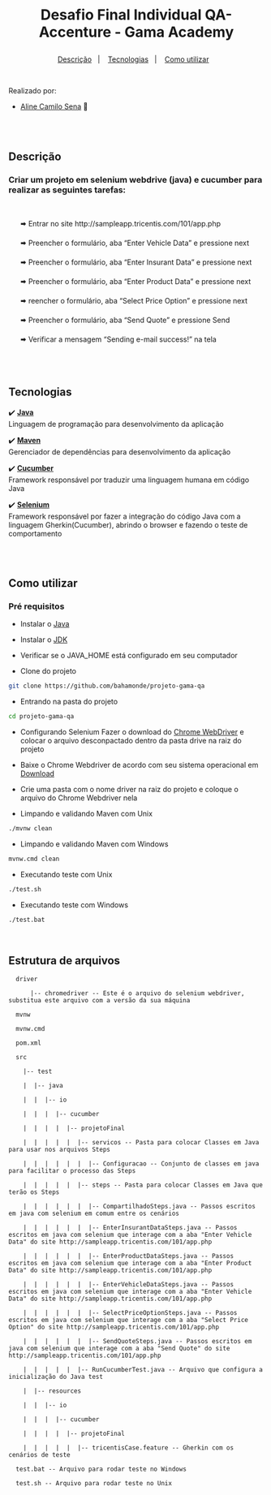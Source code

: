 # <p align="center">Desafio Final Individual QA- Accenture - Gama Academy</p>

<p align="center">
  <a href="#descrição">Descrição</a>&nbsp;&nbsp;&nbsp;|&nbsp;&nbsp;&nbsp;
  <a href="#tecnologias">Tecnologias</a>&nbsp;&nbsp;&nbsp;|&nbsp;&nbsp;&nbsp;
  <a href="#como-utilizar">Como utilizar</a>&nbsp;&nbsp;&nbsp;
</p>

<br>

Realizado por:

- [Aline Camilo Sena](https://www.linkedin.com/in/sena) 👩

<br>

<br>

## Descrição
### Criar um projeto em selenium webdrive (java) e cucumber para realizar as seguintes tarefas:
<br>

<ul>🠮 Entrar no site http://sampleapp.tricentis.com/101/app.php</ul>

<ul>🠮 Preencher o formulário, aba “Enter Vehicle Data” e pressione next</ul>

<ul>🠮 Preencher o formulário, aba “Enter Insurant Data” e pressione next</ul>

<ul>🠮 Preencher o formulário, aba “Enter Product Data” e pressione next</ul>

<ul>🠮 reencher o formulário, aba “Select Price Option” e pressione next</ul>

<ul>🠮 Preencher o formulário, aba “Send Quote” e pressione Send</ul>

<ul>🠮 Verificar a mensagem “Sending e-mail success!” na tela</ul>

<br>

<br>

## Tecnologias


:heavy_check_mark: <b> [Java](https://www.java.com/pt-BR/) </b><br>
Linguagem de programação para desenvolvimento da aplicação <br>

:heavy_check_mark: <b> [Maven](https://maven.apache.org/) </b><br>
Gerenciador de dependências para desenvolvimento da aplicação <br>

:heavy_check_mark: <b> [Cucumber](https://cucumber.io/) </b><br>
Framework responsável por traduzir uma linguagem humana em código Java <br>

:heavy_check_mark: <b> [Selenium](https://www.selenium.dev/) </b><br>
Framework responsável por fazer a integração do código Java com a linguagem Gherkin(Cucumber), abrindo o browser e fazendo o teste de comportamento <br>

<br>

<br>

## Como utilizar

### Pré requisitos
- Instalar o [Java](https://www.java.com/pt-BR/download/ie_manual.jsp?locale=pt_BR)
- Instalar o [JDK](https://www.oracle.com/br/java/technologies/javase/javase-jdk8-downloads.html)
- Verificar se o JAVA_HOME está configurado em seu computador

- Clone do projeto
```bash
git clone https://github.com/bahamonde/projeto-gama-qa
```

- Entrando na pasta do projeto
```bash
cd projeto-gama-qa
```

- Configurando Selenium
Fazer o download do [Chrome WebDriver](https://chromedriver.chromium.org/downloads) e colocar o arquivo desconpactado dentro da pasta drive na raiz do projeto

- Baixe o Chrome Webdriver de acordo com seu sistema operacional em [Download](https://chromedriver.chromium.org/downloads)

- Crie uma pasta com o nome driver na raiz do projeto e coloque o arquivo do Chrome Webdriver nela

- Limpando e validando Maven com Unix
```bash
./mvnw clean
```

- Limpando e validando Maven com Windows
```bash
mvnw.cmd clean
```

- Executando teste com Unix
```bash
./test.sh
```

- Executando teste com Windows
```bash
./test.bat
```
<br>

## Estrutura de arquivos
```
  driver 

      |-- chromedriver -- Este é o arquivo do selenium webdriver, substitua este arquivo com a versão da sua máquina

  mvnw

  mvnw.cmd

  pom.xml

  src

    |-- test

    |  |-- java

    |  |  |-- io

    |  |  |  |-- cucumber

    |  |  |  |  |-- projetoFinal

    |  |  |  |  |  |-- servicos -- Pasta para colocar Classes em Java para usar nos arquivos Steps
    
    |  |  |  |  |  |  |-- Configuracao -- Conjunto de classes em java para facilitar o processo das Steps

    |  |  |  |  |  |-- steps -- Pasta para colocar Classes em Java que terão os Steps
 
    |  |  |  |  |  |  |-- CompartilhadoSteps.java -- Passos escritos em java com selenium em comum entre os cenários
    
    |  |  |  |  |  |  |-- EnterInsurantDataSteps.java -- Passos escritos em java com selenium que interage com a aba "Enter Vehicle Data" do site http://sampleapp.tricentis.com/101/app.php 
    
    |  |  |  |  |  |  |-- EnterProductDataSteps.java -- Passos escritos em java com selenium que interage com a aba "Enter Product Data" do site http://sampleapp.tricentis.com/101/app.php 
    
    |  |  |  |  |  |  |-- EnterVehicleDataSteps.java -- Passos escritos em java com selenium que interage com a aba "Enter Vehicle Data" do site http://sampleapp.tricentis.com/101/app.php 

    |  |  |  |  |  |  |-- SelectPriceOptionSteps.java -- Passos escritos em java com selenium que interage com a aba "Select Price Option" do site http://sampleapp.tricentis.com/101/app.php 

    |  |  |  |  |  |  |-- SendQuoteSteps.java -- Passos escritos em java com selenium que interage com a aba "Send Quote" do site http://sampleapp.tricentis.com/101/app.php 

    |  |  |  |  |  |-- RunCucumberTest.java -- Arquivo que configura a inicialização do Java test

    |  |-- resources

    |  |  |-- io

    |  |  |  |-- cucumber

    |  |  |  |  |-- projetoFinal

    |  |  |  |  |  |-- tricentisCase.feature -- Gherkin com os cenários de teste

  test.bat -- Arquivo para rodar teste no Windows
  
  test.sh -- Arquivo para rodar teste no Unix
```